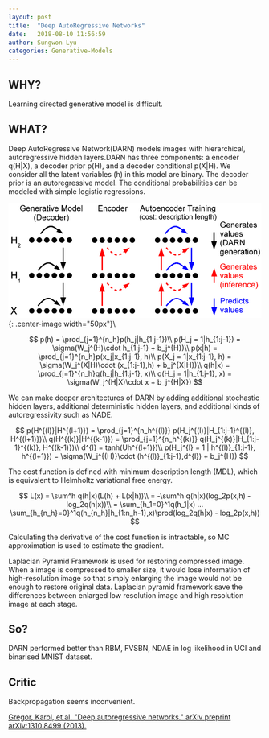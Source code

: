 ```yaml
---
layout: post
title:  "Deep AutoRegressive Networks"
date:   2018-08-10 11:56:59
author: Sungwon Lyu
categories: Generative-Models
---
```


## WHY? 
Learning directed generative model is difficult. 

## WHAT?
Deep AutoRegressive Network(DARN) models images with hierarchical, autoregressive hidden layers.DARN has three components: a encoder q(H|X), a decoder prior p(H), and a decoder conditional p(X|H). We consider all the latent variables (h) in this model are binary. The decoder prior is an autoregressive model. The conditional probabilities can be modeled with simple logistic regressions.

![image](/assets/images/darn.png){: .center-image width="50px"}\\

$$
p(h) = \prod_{j=1}^{n_h}p(h_j|h_{1:j-1})\\
p(H_j = 1|h_{1:j-1}) = \sigma(W_j^(H)\cdot h_{1:j-1} + b_j^{H})\\
p(x|h) = \prod_{j=1}^{n_h}p(x_j|x_{1:j-1}, h)\\
p(X_j = 1|x_{1:j-1}, h) = \sigma(W_j^(X|H)\cdot (x_{1:j-1},h) + b_j^{X|H})\\
q(h|x) = \prod_{j=1}^{n_h}q(h_j|h_{1:j-1}, x)\\
q(H_j = 1|h_{1:j-1}, x) = \sigma(W_j^(H|X)\cdot x + b_j^{H|X})
$$

We can make deeper architectures of DARN by adding additional stochastic hidden layers, additional deterministic hidden layers, and additional kinds of autoregressivity such as NADE.

$$
p(H^{(l)}|H^{(l+1)}) = \prod_{j=1}^{n_h^{(l)}} p(H_j^{(l)}|H_{1:j-1}^{(l)}, H^{(l+1)})\\
q(H^{(k)}|H^{(k-1)}) = \prod_{j=1}^{n_h^{(k)}} q(H_j^{(k)}|H_{1:j-1}^{(k)}, H^{(k-1)})\\
d^{l} = tanh(Uh^{(l+1)})\\
p(H_j^{l} = 1 | h^{(l)}_{1:j-1}, h^{(l+1)}) = \sigma(W_j^{(H)}\cdot (h^{(l)}_{1:j-1},d^{l}) + b_j^{H})
$$

The cost function is defined with minimum description length (MDL), which is equivalent to Helmholtz variational free energy.

$$
L(x) = \sum^h q(h|x)(L(h) + L(x|h))\\
= -\sum^h q(h|x)(log_2p(x,h) - log_2q(h|x))\\
= \sum_{h_1=0}^1q(h_1|x) ... \sum_{h_{n_h}=0}^1q(h_{n_h}|h_{1:n_h-1},x)\prod(log_2q(h|x) - log_2p(x,h))
$$

Calculating the derivative of the cost function is intractable, so MC approximation is used to estimate the gradient.

Laplacian Pyramid Framework is used for restoring compressed image. When a image is compressed to smaller size, it would lose information of high-resolution image so that simply enlarging the image would not be enough to restore original data. Laplacian pyramid framework save the differences between enlarged low resolution image and high resolution image at each stage.

## So?
DARN performed better than RBM, FVSBN, NDAE in log likelihood in UCI and binarised MNIST dataset.

## Critic
Backpropagation seems inconvenient. 

[Gregor, Karol, et al. "Deep autoregressive networks." arXiv preprint arXiv:1310.8499 (2013).](https://arxiv.org/abs/1310.8499)